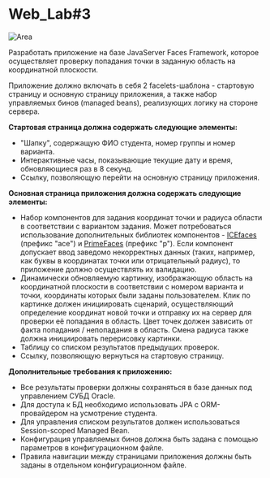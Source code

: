 # Web_Lab#3

![Area](https://i.imgur.com/6UfguhG.jpg)

Разработать приложение на базе JavaServer Faces Framework, которое осуществляет проверку попадания точки в заданную область на координатной плоскости.

Приложение должно включать в себя 2 facelets-шаблона - стартовую страницу и основную страницу приложения, а также набор управляемых бинов (managed beans), реализующих логику на стороне сервера.

**Стартовая страница должна содержать следующие элементы:**

*   "Шапку", содержащую ФИО студента, номер группы и номер варианта.
*   Интерактивные часы, показывающие текущие дату и время, обновляющиеся раз в 8 секунд.
*   Ссылку, позволяющую перейти на основную страницу приложения.

**Основная страница приложения должна содержать следующие элементы:**

*   Набор компонентов для задания координат точки и радиуса области в соответствии с вариантом задания. Может потребоваться использование дополнительных библиотек компонентов - [ICEfaces](http://www.icesoft.org/java/projects/ICEfaces/overview.jsf) (префикс "ace") и [PrimeFaces](http://www.primefaces.org) (префикс "p"). Если компонент допускает ввод заведомо некорректных данных (таких, например, как буквы в координатах точки или отрицательный радиус), то приложение должно осуществлять их валидацию.
*   Динамически обновляемую картинку, изображающую область на координатной плоскости в соответствии с номером варианта и точки, координаты которых были заданы пользователем. Клик по картинке должен инициировать сценарий, осуществляющий определение координат новой точки и отправку их на сервер для проверки её попадания в область. Цвет точек должен зависить от факта попадания / непопадания в область. Смена радиуса также должна инициировать перерисовку картинки.
*   Таблицу со списком результатов предыдущих проверок.
*   Ссылку, позволяющую вернуться на стартовую страницу.

**Дополнительные требования к приложению:**

*   Все результаты проверки должны сохраняться в базе данных под управлением СУБД Oracle.
*   Для доступа к БД необходимо использовать JPA с ORM-провайдером на усмотрение студента.
*   Для управления списком результатов должен использоваться Session-scoped Managed Bean.
*   Конфигурация управляемых бинов должна быть задана с помощью параметров в конфигурационном файле.
*   Правила навигации между страницами приложения должны быть заданы в отдельном конфигурационном файле.
